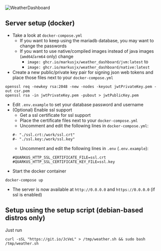 ![WeatherDashboard](https://socialify.git.ci/MarkusJx/WeatherDashboard/image?description=1&language=1&owner=1&theme=Light)

## Server setup (docker)
* Take a look at ``docker-compose.yml``
    * If you want to keep using the mariadb database, you may want to change the passwords
    * If you want to use native/compiled images instead of java images (``amd64``/``arm64`` only) change
        * ``image: ghcr.io/markusjx/weather_dashboard/jvm:latest`` to
        * ``image: ghcr.io/markusjx/weather_dashboard/native:latest``
* Create a new public/private key pair for signing json web tokens and place those files next to your ``docker-compose.yml``
```shell
openssl req -newkey rsa:2048 -new -nodes -keyout jwtPrivateKey.pem -out csr.pem
openssl rsa -in jwtPrivateKey.pem -pubout > jwtPublicKey.pem
```
* Edit ``.env.example`` to set your database password and username
* (Optional) Enable ssl support
    * Get a ssl certificate for ssl support
    * Place the certificate files next to your ``docker-compose.yml``
    * Uncomment and edit the following lines in ``docker-compose.yml``:
    ```shell
    #- "./ssl.crt:/work/ssl.crt"
    #- "./ssl.key:/work/ssl.key"
    ```
    * Uncomment and edit the following lines in ``.env`` (``.env.example``):
    ````env
    #QUARKUS_HTTP_SSL_CERTIFICATE_FILE=ssl.crt
    #QUARKUS_HTTP_SSL_CERTIFICATE_KEY_FILE=ssl.key  
    ````
* Start the docker container
```shell
docker-compose up
```
* The server is now available at ``http://0.0.0.0`` and ``https://0.0.0.0`` (if ssl is enabled)

## Setup using the setup script (debian-based distros only)
Just run
```shell
curl -sSL "https://git.io/JcVeL" > /tmp/weather.sh && sudo bash /tmp/weather.sh
```
